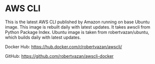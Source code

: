 # AWS CLI

This is the latest AWS CLI published by Amazon running on base Ubuntu image.
This image is rebuilt daily with latest updates.
It takes awscli from Python Package Index.
Ubuntu image is taken from robertvazan/ubuntu, which builds daily with latest updates.

Docker Hub: https://hub.docker.com/r/robertvazan/awscli/

GitHub: https://github.com/robertvazan/awscli-docker
